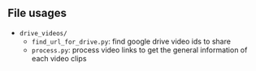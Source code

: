## File usages

* `drive_videos/`
    * `find_url_for_drive.py`: find google drive video ids to share
    * `process.py`: process video links to get the general information of each video clips